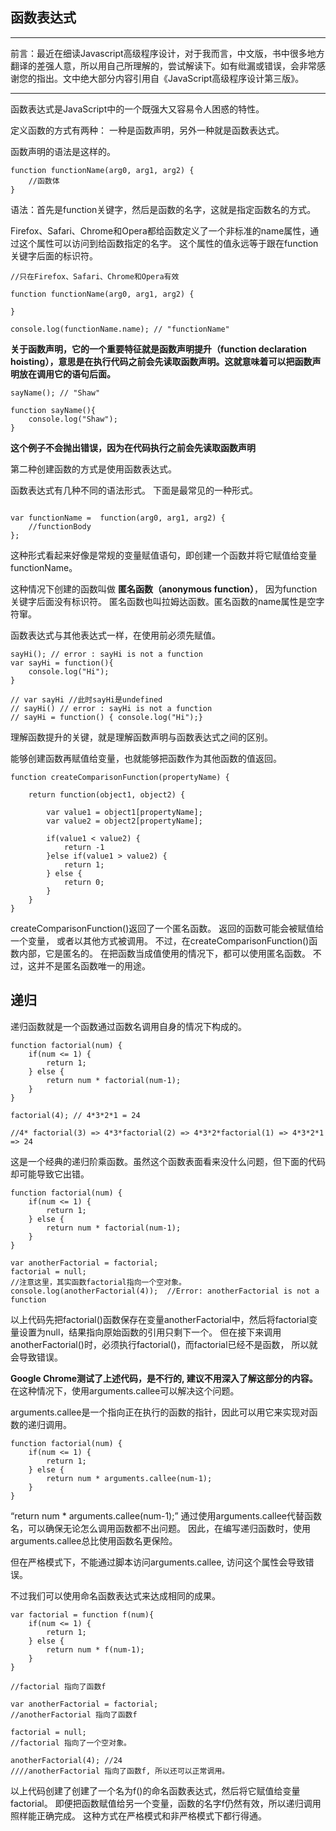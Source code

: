 ## 函数表达式

---
前言：最近在细读Javascript高级程序设计，对于我而言，中文版，书中很多地方翻译的差强人意，所以用自己所理解的，尝试解读下。如有纰漏或错误，会非常感谢您的指出。文中绝大部分内容引用自《JavaScript高级程序设计第三版》。

---

函数表达式是JavaScript中的一个既强大又容易令人困惑的特性。

定义函数的方式有两种： 一种是函数声明，另外一种就是函数表达式。

函数声明的语法是这样的。

```
function functionName(arg0, arg1, arg2) {
    //函数体
}
```

语法：首先是function关键字，然后是函数的名字，这就是指定函数名的方式。

Firefox、Safari、Chrome和Opera都给函数定义了一个非标准的name属性，通过这个属性可以访问到给函数指定的名字。
这个属性的值永远等于跟在function关键字后面的标识符。

```
//只在Firefox、Safari、Chrome和Opera有效

function functionName(arg0, arg1, arg2) {

}

console.log(functionName.name); // "functionName"

```

**关于函数声明，它的一个重要特征就是函数声明提升（function declaration hoisting），意思是在执行代码之前会先读取函数声明。这就意味着可以把函数声明放在调用它的语句后面。**

```
sayName(); // "Shaw"

function sayName(){
    console.log("Shaw");
}

```

**这个例子不会抛出错误，因为在代码执行之前会先读取函数声明**


第二种创建函数的方式是使用函数表达式。

函数表达式有几种不同的语法形式。
下面是最常见的一种形式。

```

var functionName =  function(arg0, arg1, arg2) {
    //functionBody
};

```

这种形式看起来好像是常规的变量赋值语句，即创建一个函数并将它赋值给变量functionName。

这种情况下创建的函数叫做 **匿名函数（anonymous function）**， 因为function关键字后面没有标识符。
匿名函数也叫拉姆达函数。匿名函数的name属性是空字符窜。

函数表达式与其他表达式一样，在使用前必须先赋值。

```
sayHi(); // error : sayHi is not a function
var sayHi = function(){
    console.log("Hi");
}

// var sayHi //此时sayHi是undefined
// sayHi() // error : sayHi is not a function
// sayHi = function() { console.log("Hi");}

```

理解函数提升的关键，就是理解函数声明与函数表达式之间的区别。


能够创建函数再赋值给变量，也就能够把函数作为其他函数的值返回。

```
function createComparisonFunction(propertyName) {

    return function(object1, object2) {

        var value1 = object1[propertyName];
        var value2 = object2[propertyName];

        if(value1 < value2) {
            return -1
        }else if(value1 > value2) {
            return 1;
        } else {
            return 0;
        }
    }
}

```

createComparisonFunction()返回了一个匿名函数。
返回的函数可能会被赋值给一个变量， 或者以其他方式被调用。
不过，在createComparisonFunction()函数内部，它是匿名的。
在把函数当成值使用的情况下，都可以使用匿名函数。
不过，这并不是匿名函数唯一的用途。

## 递归

递归函数就是一个函数通过函数名调用自身的情况下构成的。

```
function factorial(num) {
    if(num <= 1) {
        return 1;
    } else {
        return num * factorial(num-1);
    }
}

factorial(4); // 4*3*2*1 = 24

//4* factorial(3) => 4*3*factorial(2) => 4*3*2*factorial(1) => 4*3*2*1 => 24

```

这是一个经典的递归阶乘函数。虽然这个函数表面看来没什么问题，但下面的代码却可能导致它出错。

```
function factorial(num) {
    if(num <= 1) {
        return 1;
    } else {
        return num * factorial(num-1);
    }
}

var anotherFactorial = factorial;
factorial = null;
//注意这里，其实函数factorial指向一个空对象。
console.log(anotherFactorial(4));  //Error: anotherFactorial is not a function

```

以上代码先把factorial()函数保存在变量anotherFactorial中，然后将factorial变量设置为null，结果指向原始函数的引用只剩下一个。
但在接下来调用anotherFactorial()时，必须执行factorial()，而factorial已经不是函数， 所以就会导致错误。

**Google Chrome测试了上述代码，是不行的, 建议不用深入了解这部分的内容。**
在这种情况下，使用arguments.callee可以解决这个问题。

arguments.callee是一个指向正在执行的函数的指针，因此可以用它来实现对函数的递归调用。

```
function factorial(num) {
    if(num <= 1) {
        return 1;
    } else {
        return num * arguments.callee(num-1);
    }
}

```

“return num * arguments.callee(num-1);”  通过使用arguments.callee代替函数名，可以确保无论怎么调用函数都不出问题。
因此，在编写递归函数时，使用arguments.callee总比使用函数名更保险。

但在严格模式下，不能通过脚本访问arguments.callee, 访问这个属性会导致错误。 

不过我们可以使用命名函数表达式来达成相同的成果。

```
var factorial = function f(num){
    if(num <= 1) {
        return 1;
    } else {
        return num * f(num-1);
    }
}

//factorial 指向了函数f

var anotherFactorial = factorial;
//anotherFactorial 指向了函数f

factorial = null;
//factorial 指向了一个空对象。

anotherFactorial(4); //24
////anotherFactorial 指向了函数f, 所以还可以正常调用。

```

以上代码创建了创建了一个名为f()的命名函数表达式，然后将它赋值给变量factorial。
即便把函数赋值给另一个变量，函数的名字f仍然有效，所以递归调用照样能正确完成。
这种方式在严格模式和非严格模式下都行得通。